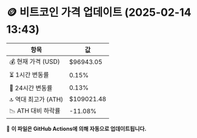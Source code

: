 # 🪙 비트코인 가격 업데이트 (2025-02-14 13:43)

| 항목                | 값 |
|--------------------|----------------|
| 💰 현재 가격 (USD) | $96943.05 |
| ⏳ 1시간 변동률    | 0.15% |
| 📆 24시간 변동률   | 0.13% |
| 🔝 역대 최고가 (ATH) | $109021.48 |
| 📉 ATH 대비 하락률 | -11.08% |

🔄 **이 파일은 GitHub Actions에 의해 자동으로 업데이트됩니다.**
